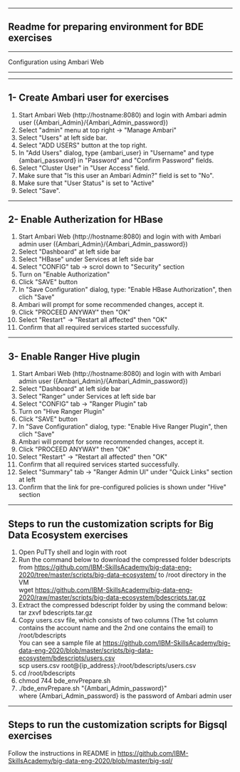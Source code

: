 ---------------------------------------------------------------
Readme for preparing environment for BDE exercises
--------------------------------------------------------------

______________________________________________________________
Configuration using Ambari Web 
______________________________________________________________


--------------------------------------------------------------
1- Create Ambari user for exercises
--------------------------------------------------------------
1. Start Ambari Web (http://hostname:8080) and login with Ambari admin user ({Ambari_Admin}/{Ambari_Admin_password})
2. Select "admin" menu at top right -> "Manage Ambari"
3. Select "Users" at left side bar.
4. Select "ADD USERS" button at the top right.
5. In "Add Users" dialog, type {ambari_user} in "Username" and type {ambari_password} in "Password" and "Confirm Password" fields.
6. Select "Cluster User" in "User Access" field.
7. Make sure that "Is this user an Ambari Admin?" field is set to "No".
8. Make sure that "User Status" is set to "Active"
9. Select "Save".


--------------------------------------------------------------
2- Enable Autherization for HBase
--------------------------------------------------------------
1. Start Ambari Web (http://hostname:8080) and login with with Ambari admin user ({Ambari_Admin}/{Ambari_Admin_password})
2. Select "Dashboard" at left side bar
3. Select "HBase" under Services at left side bar
4. Select "CONFIG" tab -> scrol down to "Security" section
5. Turn on "Enable Authorization"
6. Click "SAVE" button
7. In "Save Configuration" dialog, type: "Enable HBase Authorization", then clich "Save"
8. Ambari will prompt for some recommended changes, accept it.
9. Click "PROCEED ANYWAY" then "OK"
10. Select "Restart" -> "Restart all affected" then "OK"
11. Confirm that all required services started successfully.

--------------------------------------------------------------
3- Enable Ranger Hive plugin
--------------------------------------------------------------
1. Start Ambari Web (http://hostname:8080) and login with with Ambari admin user ({Ambari_Admin}/{Ambari_Admin_password})
2. Select "Dashboard" at left side bar
3. Select "Ranger" under Services at left side bar
4. Select "CONFIG" tab -> "Ranger Plugin" tab
5. Turn on "Hive Ranger Plugin"
6. Click "SAVE" button
7. In "Save Configuration" dialog, type: "Enable Hive Ranger Plugin", then clich "Save"
8. Ambari will prompt for some recommended changes, accept it.
9. Click "PROCEED ANYWAY" then "OK"
10. Select "Restart" -> "Restart all affected" then "OK"
11. Confirm that all required services started successfully.
12. Select "Summary" tab -> "Ranger Admin UI" under "Quick Links" section at left
13. Confirm that the link for pre-configured policies is shown under "Hive" section

-------------------------------------------------------------------------

Steps to run the customization scripts for Big Data Ecosystem exercises
--------------------------------------------------------------------------
1. Open PuTTy shell and login with root
2. Run the command below to download the compressed folder bdescripts from https://github.com/IBM-SkillsAcademy/big-data-eng-2020/tree/master/scripts/big-data-ecosystem/ to /root directory in the VM
<br> wget https://github.com/IBM-SkillsAcademy/big-data-eng-2020/raw/master/scripts/big-data-ecosystem/bdescripts.tar.gz
3. Extract the compressed bdescript folder by using the command below:
   <br> 
   tar zxvf bdescripts.tar.gz
4. Copy users.csv file, which consists of two columns (The 1st column contains the account name and the 2nd one contains the email) to /root/bdescripts
<br>You can see a sample file at https://github.com/IBM-SkillsAcademy/big-data-eng-2020/blob/master/scripts/big-data-ecosystem/bdescripts/users.csv
<br> scp users.csv root@{ip_address}:/root/bdescripts/users.csv
5. cd /root/bdescripts
6. chmod 744 bde_envPrepare.sh
7. ./bde_envPrepare.sh "{Ambari_Admin_password}" 
<br> where {Ambari_Admin_password} is the password of Ambari admin user

---------------------------------------------------------------------------
Steps to run the customization scripts for Bigsql exercises
---------------------------------------------------------------------------
Follow the instructions in README in https://github.com/IBM-SkillsAcademy/big-data-eng-2020/blob/master/big-sql/

